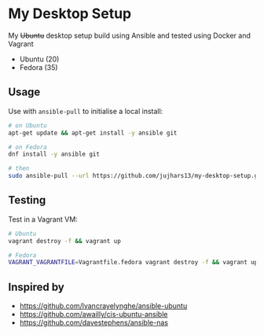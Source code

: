 # My Desktop Setup
My ~~Ubuntu~~ desktop setup build using Ansible and tested using Docker and Vagrant

- Ubuntu (20)
- Fedora (35)

## Usage

Use with `ansible-pull` to initialise a local install:

```bash
# on Ubuntu
apt-get update && apt-get install -y ansible git

# on Fedora
dnf install -y ansible git

# then
sudo ansible-pull --url https://github.com/jujhars13/my-desktop-setup.git
```

## Testing

Test in a Vagrant VM:

```bash
# Ubuntu
vagrant destroy -f && vagrant up

# Fedora
VAGRANT_VAGRANTFILE=Vagrantfile.fedora vagrant destroy -f && vagrant up
```

## Inspired by

- https://github.com/lvancrayelynghe/ansible-ubuntu
- https://github.com/awailly/cis-ubuntu-ansible
- https://github.com/davestephens/ansible-nas
